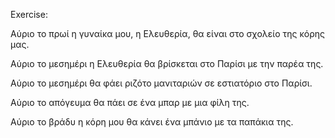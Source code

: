 Exercise:

Αύριο το πρωί η γυναίκα μου, η Ελευθερία, θα είναι στο σχολείο της κόρης μας.

Αύριο το μεσημέρι η Ελευθερία θα βρίσκεται στο Παρίσι με την παρέα της.

Αύριο το μεσημέρι θα φάει ριζότο μανιταριών σε εστιατόριο στο Παρίσι.

Αύριο το απόγευμα θα πάει σε ένα μπαρ με μια φίλη της.

Αύριο το βράδυ η κόρη μου θα κάνει ένα μπάνιο με τα παπάκια της.
